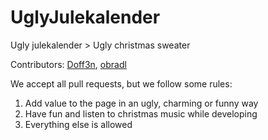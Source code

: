 # UglyJulekalender
Ugly julekalender > Ugly christmas sweater

Contributors: [Doff3n](https://github.com/Doff3n), [obradl](https://github.com/obradl)

We accept all pull requests, but we follow some rules:
1. Add value to the page in an ugly, charming or funny way
2. Have fun and listen to christmas music while developing
3. Everything else is allowed

